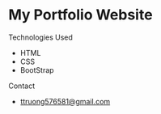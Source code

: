 # My Portfolio Website

Technologies Used

* HTML
* CSS
* BootStrap

Contact

* ttruong576581@gmail.com
